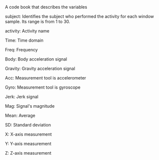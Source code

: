 A code book that describes the variables

subject: Identifies the subject who performed the activity for each window sample. Its range is from 1 to 30.

activity: Activity name

Time: Time domain

Freq: Frequency

Body: Body acceleration signal

Gravity: Gravity acceleration signal

Acc: Measurement tool is accelerometer

Gyro: Measurement tool is gyroscope

Jerk: Jerk signal

Mag: Signal's magnitude

Mean: Average

SD: Standard deviation

X: X-axis measurement

Y: Y-axis measurement

Z: Z-axis measurement
